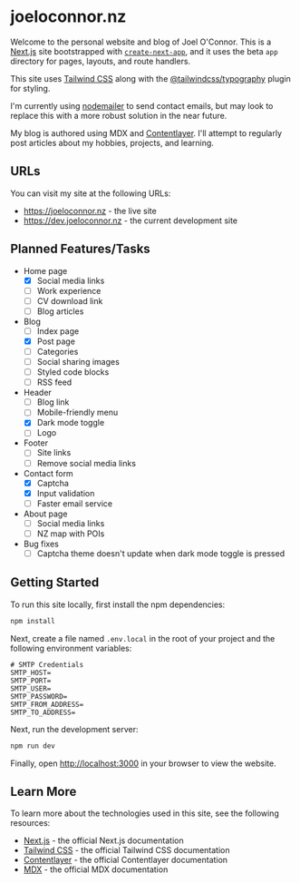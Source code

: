 # joeloconnor.nz

Welcome to the personal website and blog of Joel O'Connor. This is a [Next.js](https://nextjs.org/) site bootstrapped with [`create-next-app`](https://github.com/vercel/next.js/tree/canary/packages/create-next-app), and it uses the beta `app` directory for pages, layouts, and route handlers.

This site uses [Tailwind CSS](https://tailwindcss.com) along with the [@tailwindcss/typography](https://tailwindcss.com/docs/typography-plugin) plugin for styling.

I'm currently using [nodemailer](https://nodemailer.com) to send contact emails, but may look to replace this with a more robust solution in the near future.

My blog is authored using MDX and [Contentlayer](https://www.contentlayer.dev). I'll attempt to regularly post articles about my hobbies, projects, and learning.

## URLs

You can visit my site at the following URLs:

-   https://joeloconnor.nz - the live site
-   https://dev.joeloconnor.nz - the current development site

## Planned Features/Tasks

-   Home page
    -   [x] Social media links
    -   [ ] Work experience
    -   [ ] CV download link
    -   [ ] Blog articles
-   Blog
    -   [ ] Index page
    -   [x] Post page
    -   [ ] Categories
    -   [ ] Social sharing images
    -   [ ] Styled code blocks
    -   [ ] RSS feed
-   Header
    -   [ ] Blog link
    -   [ ] Mobile-friendly menu
    -   [x] Dark mode toggle
    -   [ ] Logo
-   Footer
    -   [ ] Site links
    -   [ ] Remove social media links
-   Contact form
    -   [x] Captcha
    -   [x] Input validation
    -   [ ] Faster email service
-   About page
    -   [ ] Social media links
    -   [ ] NZ map with POIs
-   Bug fixes
    -   [ ] Captcha theme doesn't update when dark mode toggle is pressed

## Getting Started

To run this site locally, first install the npm dependencies:

```bash
npm install
```

Next, create a file named `.env.local` in the root of your project and the following environment variables:

```properties
# SMTP Credentials
SMTP_HOST=
SMTP_PORT=
SMTP_USER=
SMTP_PASSWORD=
SMTP_FROM_ADDRESS=
SMTP_TO_ADDRESS=
```

Next, run the development server:

```bash
npm run dev
```

Finally, open [http://localhost:3000](http://localhost:3000) in your browser to view the website.

## Learn More

To learn more about the technologies used in this site, see the following resources:

-   [Next.js](https://nextjs.org/docs) - the official Next.js documentation
-   [Tailwind CSS](https://tailwindcss.com/docs) - the official Tailwind CSS documentation
-   [Contentlayer](https://www.contentlayer.dev/docs) - the official Contentlayer documentation
-   [MDX](https://mdxjs.com/docs) - the official MDX documentation
